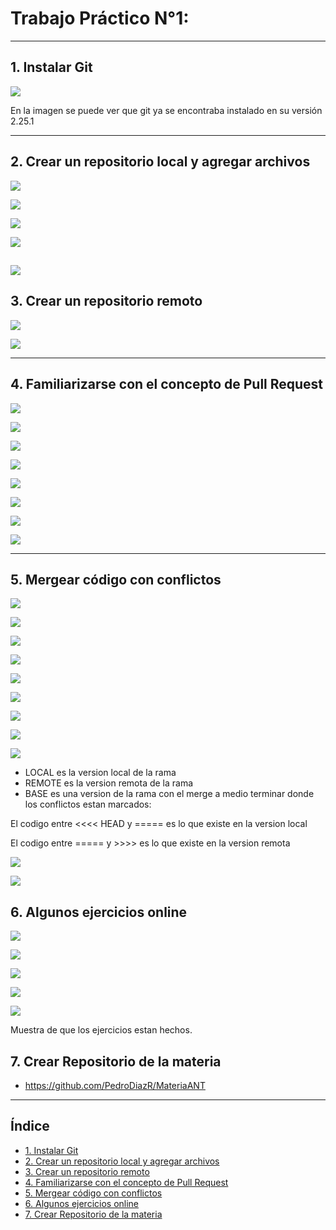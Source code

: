 # Trabajo Práctico N°1:
---
## 1. Instalar Git

![](<imagenes/0.png>)

En la imagen se puede ver que git ya se encontraba instalado en su versión 2.25.1

---
## 2. Crear un repositorio local y agregar archivos

![](<imagenes/1.png>)

![](<imagenes/2.png>)

![](<imagenes/3.png>)

![](<imagenes/4.png>)

![](<imagenes/5.png>)
---
## 3. Crear un repositorio remoto

![](<imagenes/6.png>)

![](<imagenes/7.png>)

---
## 4. Familiarizarse con el concepto de Pull Request

![](<imagenes/8.png>)

![](<imagenes/9.png>)

![](<imagenes/10.png>)

![](<imagenes/11.png>)

![](<imagenes/12.png>)

![](<imagenes/13.png>)

![](<imagenes/14.png>)

![](<imagenes/15.png>)

---
## 5. Mergear código con conflictos

![](<imagenes/16.png>)

![](<imagenes/17.png>)

![](<imagenes/18.png>)

![](<imagenes/19.png>)

![](<imagenes/20.png>)

![](<imagenes/21.png>)

![](<imagenes/22.png>)

![](<imagenes/23.png>)

![](<imagenes/24.png>)

- LOCAL es la version local de la rama
- REMOTE es la version remota de la rama
- BASE es una version de la rama con el merge a medio terminar donde los conflictos estan marcados:

El codigo entre <<<< HEAD y ===== es lo que existe en la version local

El codigo entre ===== y >>>> es lo que existe en la version remota

![](<imagenes/25.png>)

![](<imagenes/26.png>)


## 6. Algunos ejercicios online

![](<images/ej1.png>)

![](<images/ej2.png>)

![](<images/ej3.png>)

![](<images/ej4.png>)

![](<images/ejcompletados.png>)

Muestra de que los ejercicios estan hechos.

## 7. Crear Repositorio de la materia

- https://github.com/PedroDiazR/MateriaANT

---
## Índice

- [1. Instalar Git](#1-instalar-git)
- [2. Crear un repositorio local y agregar archivos](#2-crear-un-repositorio-local-y-agregar-archivos)
- [3. Crear un repositorio remoto](#3-crear-un-repositorio-remoto)
- [4. Familiarizarse con el concepto de Pull Request](#4-familiarizarse-con-el-concepto-de-pull-request)
- [5. Mergear código con conflictos](#5-mergear-código-con-conflictos)
- [6. Algunos ejercicios online](#6-algunos-ejercicios-online)
- [7. Crear Repositorio de la materia](#7-crear-repositorio-de-la-materia)

